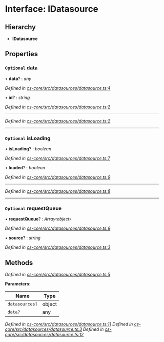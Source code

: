# Interface: IDatasource

## Hierarchy

* **IDatasource**

## Properties

### `Optional` data

• **data**? : *any*

*Defined in [cs-core/src/datasources/datasource.ts:4](https://github.com/TNOCS/csnext/blob/99cbd46d/packages/cs-core/src/datasources/datasource.ts#L4)*

• **id**? : *string*

*Defined in [cs-core/src/datasources/datasource.ts:2](https://github.com/TNOCS/csnext/blob/99cbd46d/packages/cs-core/src/datasources/datasource.ts#L2)*

___

*Defined in [cs-core/src/datasources/datasource.ts:2](https://github.com/TNOCS/csnext/blob/99cbd46d/packages/cs-core/src/datasources/datasource.ts#L2)*

___

### `Optional` isLoading

• **isLoading**? : *boolean*

*Defined in [cs-core/src/datasources/datasource.ts:7](https://github.com/TNOCS/csnext/blob/99cbd46d/packages/cs-core/src/datasources/datasource.ts#L7)*

• **loaded**? : *boolean*

*Defined in [cs-core/src/datasources/datasource.ts:9](https://github.com/TNOCS/csnext/blob/99cbd46d/packages/cs-core/src/datasources/datasource.ts#L9)*

___

*Defined in [cs-core/src/datasources/datasource.ts:8](https://github.com/TNOCS/csnext/blob/99cbd46d/packages/cs-core/src/datasources/datasource.ts#L8)*

___

### `Optional` requestQueue

• **requestQueue**? : *Array‹object›*

*Defined in [cs-core/src/datasources/datasource.ts:9](https://github.com/TNOCS/csnext/blob/99cbd46d/packages/cs-core/src/datasources/datasource.ts#L9)*

• **source**? : *string*

*Defined in [cs-core/src/datasources/datasource.ts:3](https://github.com/TNOCS/csnext/blob/99cbd46d/packages/cs-core/src/datasources/datasource.ts#L3)*

## Methods

*Defined in [cs-core/src/datasources/datasource.ts:5](https://github.com/TNOCS/csnext/blob/99cbd46d/packages/cs-core/src/datasources/datasource.ts#L5)*

**Parameters:**

Name | Type |
------ | ------ |
`datasources?` | object |
`data?` | any |
*Defined in [cs-core/src/datasources/datasource.ts:11](https://github.com/TNOCS/csnext/blob/99cbd46d/packages/cs-core/src/datasources/datasource.ts#L11)*
*Defined in [cs-core/src/datasources/datasource.ts:3](https://github.com/TNOCS/csnext/blob/99cbd46d/packages/cs-core/src/datasources/datasource.ts#L3)*
*Defined in [cs-core/src/datasources/datasource.ts:12](https://github.com/TNOCS/csnext/blob/99cbd46d/packages/cs-core/src/datasources/datasource.ts#L12)*
